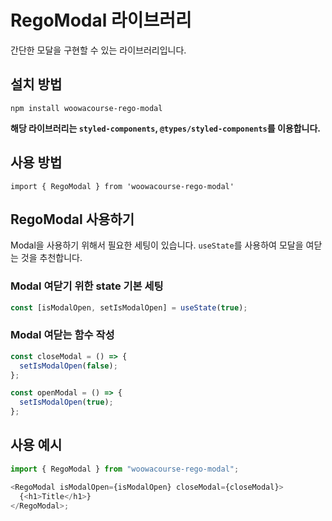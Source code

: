 # RegoModal 라이브러리

간단한 모달을 구현할 수 있는 라이브러리입니다.

## 설치 방법

```
npm install woowacourse-rego-modal
```

**해당 라이브러리는 `styled-components`, `@types/styled-components`를 이용합니다.**

## 사용 방법

```
import { RegoModal } from 'woowacourse-rego-modal'
```

## RegoModal 사용하기

Modal을 사용하기 위해서 필요한 세팅이 있습니다. `useState`를 사용하여 모달을 여닫는 것을 추천합니다.

### Modal 여닫기 위한 state 기본 세팅

```typescript
const [isModalOpen, setIsModalOpen] = useState(true);
```

### Modal 여닫는 함수 작성

```typescript
const closeModal = () => {
  setIsModalOpen(false);
};

const openModal = () => {
  setIsModalOpen(true);
};
```

## 사용 예시

```typescript
import { RegoModal } from "woowacourse-rego-modal";

<RegoModal isModalOpen={isModalOpen} closeModal={closeModal}>
  {<h1>Title</h1>}
</RegoModal>;
```
